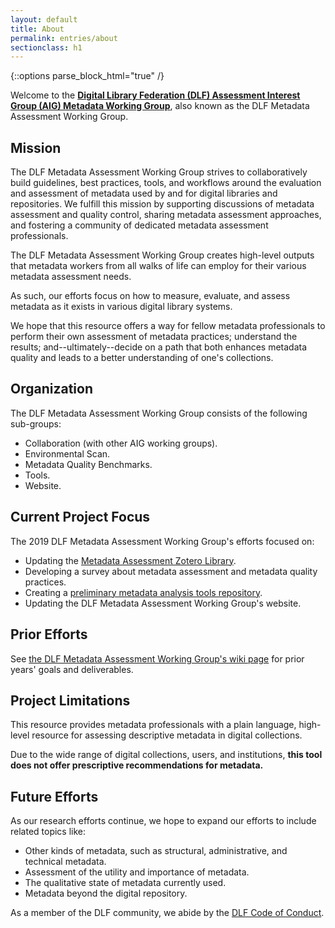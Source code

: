 ```yaml
---
layout: default
title: About
permalink: entries/about
sectionclass: h1
---
```

{::options parse_block_html="true" /}

Welcome to the **[Digital Library Federation (DLF) Assessment Interest Group (AIG) Metadata Working Group](https://wiki.diglib.org/Assessment:Metadata)**, also known as the DLF Metadata Assessment Working Group. 

<h2>Mission</h2>

The DLF Metadata Assessment Working Group strives to collaboratively build guidelines, best practices, tools, and workflows around the evaluation and assessment of metadata used by and for digital libraries and repositories. We fulfill this mission by supporting discussions of metadata assessment and quality control, sharing metadata assessment approaches, and fostering a community of dedicated metadata assessment professionals.

The DLF Metadata Assessment Working Group creates high-level outputs that metadata workers from all walks of life can employ for their various metadata assessment needs. 

As such, our efforts focus on how to measure, evaluate, and assess metadata as it exists in various digital library systems. 

We hope that this resource offers a way for fellow metadata professionals to perform their own assessment of metadata practices; understand the results; and--ultimately--decide on a path that both enhances metadata quality and leads to a better understanding of one's collections. 

<h2>Organization</h2>

The DLF Metadata Assessment Working Group consists of the following sub-groups:
- Collaboration (with other AIG working groups).
- Environmental Scan.
- Metadata Quality Benchmarks.
- Tools.
- Website.

<h2>Current Project Focus</h2>

The 2019 DLF Metadata Assessment Working Group's efforts focused on:
* Updating the [Metadata Assessment Zotero Library](https://www.zotero.org/groups/488224/metadata_assessment?).
* Developing a survey about metadata assessment and metadata quality practices. 
* Creating a [preliminary metadata analysis tools repository](https://github.com/DLFMetadataAssessment/Tools/wiki).
* Updating the DLF Metadata Assessment Working Group's website.

<h2>Prior Efforts</h2>

See [the DLF Metadata Assessment Working Group's wiki page](https://wiki.diglib.org/Assessment:Metadata) for prior years' goals and deliverables.

<h2>Project Limitations</h2>

This resource provides metadata professionals with a plain language, high-level resource for assessing descriptive metadata in digital collections. 

Due to the wide range of digital collections, users, and institutions, **this tool does not offer prescriptive recommendations for metadata.** 

<h2>Future Efforts</h2>

As our research efforts continue, we hope to expand our efforts to include related topics like:

- Other kinds of metadata, such as structural, administrative, and technical metadata.
- Assessment of the utility and importance of metadata.
- The qualitative state of metadata currently used.
- Metadata beyond the digital repository.

As a member of the DLF community, we abide by the [DLF Code of Conduct](https://www.diglib.org/about/code-of-conduct/).
